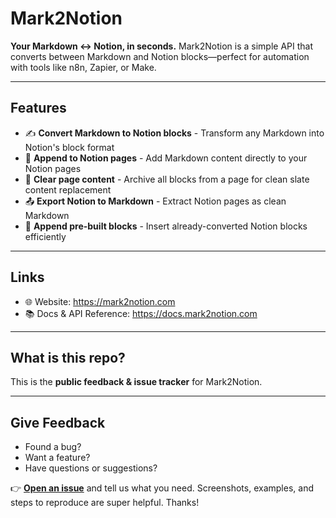 # Mark2Notion

**Your Markdown ↔ Notion, in seconds.** Mark2Notion is a simple API that converts between Markdown and Notion blocks—perfect for automation with tools like n8n, Zapier, or Make.

---

## Features

- ✍️ **Convert Markdown to Notion blocks** - Transform any Markdown into Notion's block format
- 📝 **Append to Notion pages** - Add Markdown content directly to your Notion pages
- 🧹 **Clear page content** - Archive all blocks from a page for clean slate content replacement
- 📤 **Export Notion to Markdown** - Extract Notion pages as clean Markdown
- 🔧 **Append pre-built blocks** - Insert already-converted Notion blocks efficiently

---

## Links
- 🌐 Website: https://mark2notion.com  
- 📚 Docs & API Reference: https://docs.mark2notion.com

---

## What is this repo?
This is the **public feedback & issue tracker** for Mark2Notion.

---

## Give Feedback
- Found a bug?  
- Want a feature?  
- Have questions or suggestions?

👉 **[Open an issue](../../issues/new)** and tell us what you need. Screenshots, examples, and steps to reproduce are super helpful. Thanks!

